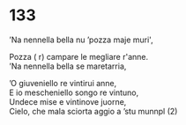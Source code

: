 # 133
  
’Na nennella bella nu ’pozza maje muri',  
  
Pozza ( r) campare le megliare r'anne.  
’Na nennella bella se maretarria,  
  
’O giuveniello re vintirui anne,  
E io mescheniello songo re vintuno,  
Undece mise e vintinove juorne,  
Cielo, che mala sciorta aggio a ’stu munnpl (2)  


